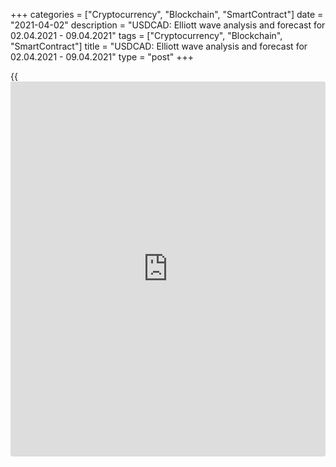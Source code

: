 +++
categories = ["Cryptocurrency", "Blockchain", "SmartContract"]
date = "2021-04-02"
description = "USDCAD: Elliott wave analysis and forecast for 02.04.2021 - 09.04.2021"
tags = ["Cryptocurrency", "Blockchain", "SmartContract"]
title = "USDCAD: Elliott wave analysis and forecast for 02.04.2021 - 09.04.2021"
type = "post"
+++

{{<iframe id="large-banner" src="https://www.bounty.group/#slide=9.0" width="100%" height="600" scrolling="no" style="border: 0px solid rgb(216, 221, 230); border-radius: 3px;">}}

2021-04-02

2021-04-02

USDCAD: Elliott wave analysis and forecast for 02.04.2021 –
09.04.2021Alex Geuta

 **Main scenario:** consider short positions from corrections below the
level of 1.2740 with a target of 1.2300 – 1.2200.

 **Alternative scenario:** breakout and consolidation above the level of
1.2740 will allow the pair to continue rising to the levels of 1.2989 –
1.3308.

 **Analysis:** Daily time frame: wave (С) of 4 of larger degree
continues developing, with the first wave 1 of (C) forming inside. The
fifth wave v of 1 is forming on the H4 time frame, with wave (v) of v of
smaller degree developing inside. The third wave iii of (v) appears to
have formed on the H1 time frame, a local correction is completed as
wave iv of (v), and wave v of (v) started forming. If the presumption is
correct, the pair will continue to drop to the levels of 1.2300 –
1.2200. The level of 1.2740 is critical in this scenario as the breakout
will enable the pair to continue rising to the levels of 1.2989 –
1.3308.

* * *

* * *



## Price chart of USDCAD in real time mode

The content of this article reflects the author’s opinion and does not
necessarily reflect the official position of LiteForex. The material
published on this page is provided for informational purposes only and
should not be considered as the provision of investment advice for the
purposes of Directive 2004/39/EC.

Rate this article:

{{value}}

( {{count}} {{title}} )